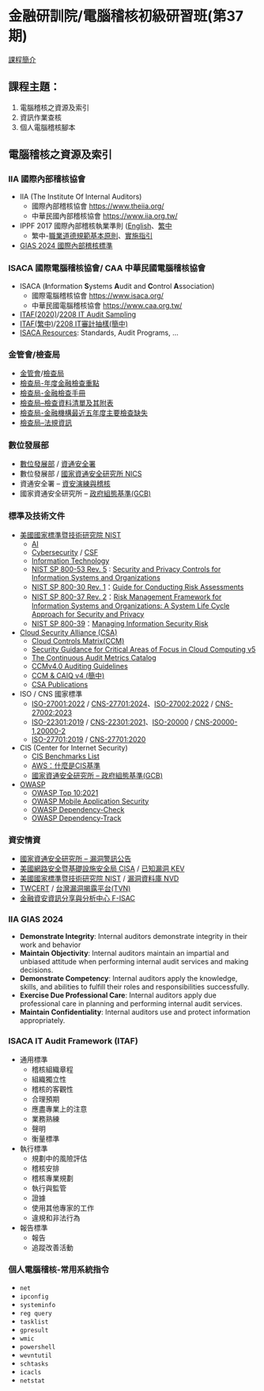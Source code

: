 # 金融研訓院/電腦稽核初級研習班(第37期)

[課程簡介](https://www.tabf.org.tw/CourseDetail.aspx?PID=587447) 

## 課程主題：
1. 電腦稽核之資源及索引
2. 資訊作業查核
3. 個人電腦稽核腳本
   
## 電腦稽核之資源及索引
### IIA 國際內部稽核協會
* IIA (The Institute Of Internal Auditors)
  - 國際內部稽核協會 https://www.theiia.org/  
  - 中華民國內部稽核協會 https://www.iia.org.tw/ 
* IPPF 2017 國際內部稽核執業準則 ([English](https://www.theiia.org/en/content/guidance/mandatory/standards/international-standards-for-the-professional-practice-of-internal-auditing/)、[繁中](https://www.iia.org.tw/standarditl.aspx?id=83)
  - 繁中-[職業道德規範基本原則](https://www.iia.org.tw/standarditl.aspx?id=90)、[實施指引](https://www.iia.org.tw/standarditl.aspx?id=91) 
* [GIAS 2024 國際內部稽核標準](https://www.theiia.org/en/standards/2024-standards/global-internal-audit-standards/)

### ISACA 國際電腦稽核協會/ CAA 中華民國電腦稽核協會
* ISACA (**I**nformation **S**ystems **A**udit and **C**ontrol **A**ssociation)
  - 國際電腦稽核協會 https://www.isaca.org/ 
  - 中華民國電腦稽核協會 https://www.caa.org.tw/  
* [ITAF(2020)](https://store.isaca.org/s/store#/store/browse/detail/a2S4w000004Ko91EAC)/[2208 IT Audit Sampling](https://store.isaca.org/s/store#/store/browse/detail/a2S4w000004Ko92EAC)
* [ITAF(繁中)](https://www.caa.org.tw/images/download/1d703e0daf8eba0be4b387011b70d3af.pdf)/[2208 IT審計抽樣(簡中)](https://store.isaca.org/s/store#/store/browse/detail/a2S4w000004KoZ8EAK)
* [ISACA Resources](https://www.isaca.org/resources): Standards, Audit Programs, … 

### 金管會/檢查局
* [金管會](https://www.fsc.gov.tw/ch/index.jsp)/[檢查局](https://www.feb.gov.tw/ch/index.jsp)
* [檢查局-年度金融檢查重點](https://www.feb.gov.tw/ch/home.jsp?id=65&parentpath=0,4)
* [檢查局-金融檢查手冊](https://www.feb.gov.tw/ch/home.jsp?id=279&parentpath=0,4)
* [檢查局–檢查資料清單及其附表](https://www.feb.gov.tw/ch/home.jsp?id=67&parentpath=0,4) 
* [檢查局-金融機構最近五年度主要檢查缺失](https://www.feb.gov.tw/ch/home.jsp?id=300&parentpath=0,5,297) 
* [檢查局–法規資訊](https://www.feb.gov.tw/ch/home.jsp?id=3&parentpath=0) 

### 數位發展部
* [數位發展部](https://moda.gov.tw/) / [資通安全署](https://moda.gov.tw/ACS/)  
* 數位發展部 / [國家資通安全研究所 NICS](https://www.nics.nat.gov.tw/)
* 資通安全署 – [資安演練與稽核](https://moda.gov.tw/ACS/operations/drill-and-audit/652) 
* 國家資通安全研究所 – [政府組態基準(GCB)](https://www.nics.nat.gov.tw/core_business/cybersecurity_defense/GCB/) 

### 標準及技術文件
* [美國國家標準暨技術研究院 NIST](https://www.nist.gov/)
  - [AI](https://www.nist.gov/artificial-intelligence)  
  - [Cybersecurity](https://www.nist.gov/cybersecurity) / [CSF](https://www.nist.gov/cyberframework) 
  - [Information Technology](https://www.nist.gov/information-technology)
  - [NIST SP 800-53 Rev. 5](https://csrc.nist.gov/pubs/sp/800/53/r5/upd1/final) : [Security and Privacy Controls for Information Systems and Organizations](https://nvlpubs.nist.gov/nistpubs/SpecialPublications/NIST.SP.800-53r5.pdf) 
  - [NIST SP 800-30 Rev. 1](https://csrc.nist.gov/pubs/sp/800/30/r1/final)：[Guide for Conducting Risk Assessments](https://nvlpubs.nist.gov/nistpubs/Legacy/SP/nistspecialpublication800-30r1.pdf)
  - [NIST SP 800-37 Rev. 2](https://csrc.nist.gov/pubs/sp/800/37/r2/final)：[Risk Management Framework for Information Systems and Organizations: A System Life Cycle Approach for Security and Privacy](https://nvlpubs.nist.gov/nistpubs/SpecialPublications/NIST.SP.800-37r2.pdf)   
  - [NIST SP 800-39](https://csrc.nist.gov/pubs/sp/800/39/final)：[Managing Information Security Risk](https://nvlpubs.nist.gov/nistpubs/Legacy/SP/nistspecialpublication800-39.pdf)   
* [Cloud Security Alliance (CSA)](https://cloudsecurityalliance.org/)
  - [Cloud Controls Matrix(CCM)](https://cloudsecurityalliance.org/research/working-groups/cloud-controls-matrix)
  - [Security Guidance for Critical Areas of Focus in Cloud Computing v5](https://cloudsecurityalliance.org/artifacts/security-guidance-v5) 
  - [The Continuous Audit Metrics Catalog](https://cloudsecurityalliance.org/artifacts/the-continuous-audit-metrics-catalog) 
  - [CCMv4.0 Auditing Guidelines](https://cloudsecurityalliance.org/artifacts/ccm-v4-0-auditing-guidelines) 
  - [CCM & CAIQ v4 (簡中)](https://cloudsecurityalliance.org/artifacts/ccm-and-caiq-v4-chinese-translations) 
  - [CSA Publications](https://cloudsecurityalliance.org/research/artifacts) 
* ISO / CNS 國家標準   
  - [ISO-27001:2022](https://www.iso.org/standard/27001) / [CNS-27701:2024](https://www.cnsonline.com.tw/?node=detail&generalno=27001&locale=zh_TW)、[ISO-27002:2022](https://www.iso.org/standard/75652.html) / [CNS-27002:2023](https://www.cnsonline.com.tw/?node=detail&generalno=27002&locale=zh_TW)
  - [ISO-22301:2019](https://www.iso.org/standard/75106.html) / [CNS-22301:2021](https://www.cnsonline.com.tw/?node=detail&generalno=22301&locale=zh_TW)、[ISO-20000](https://www.iso.org/search.html?PROD_isoorg_en%5Bquery%5D=20000) / [CNS-20000-1](https://www.cnsonline.com.tw/?node=detail&generalno=20000-1&locale=zh_TW),[20000-2](https://www.cnsonline.com.tw/?node=detail&generalno=20000-2&locale=zh_TW)
  - [ISO-27701:2019](https://www.iso.org/standard/71670.html) / [CNS-27701:2020](https://www.cnsonline.com.tw/?node=detail&generalno=27701&locale=zh_TW) 
* CIS (Center for Internet Security)
  - [CIS Benchmarks List](https://www.cisecurity.org/cis-benchmarks)
  - [AWS：什麼是CIS基準](https://aws.amazon.com/tw/what-is/cis-benchmarks/) 
  - [國家資通安全研究所 – 政府組態基準(GCB)](https://www.nics.nat.gov.tw/core_business/cybersecurity_defense/GCB/)
* [OWASP](https://owasp.org/)
  - [OWASP Top 10:2021](https://owasp.org/Top10/) 
  - [OWASP Mobile Application Security](https://mas.owasp.org/) 
  - [OWASP Dependency-Check](https://owasp.org/www-project-dependency-check/)
  - [OWASP Dependency-Track](https://owasp.org/www-project-dependency-track/)
  
### 資安情資
* [國家資通安全研究所 – 漏洞警訊公告](https://www.nics.nat.gov.tw/core_business/information_security_information_sharing/Vulnerability_Alert_Announcements/) 
* [美國網路安全暨基礎設施安全局 CISA](https://www.cisa.gov/) / [已知漏洞 KEV](https://www.cisa.gov/known-exploited-vulnerabilities-catalog)
* [美國國家標準暨技術研究院 NIST](https://www.nist.gov/) / [漏洞資料庫 NVD](https://nvd.nist.gov/) 
* [TWCERT](https://www.twcert.org.tw/) / [台灣漏洞揭露平台(TVN)](https://www.twcert.org.tw/tw/np-131-1.html) 
* [金融資安資訊分享與分析中心 F-ISAC](https://www.fisac.tw/)  

### IIA GIAS 2024 
* **Demonstrate Integrity**: Internal auditors demonstrate integrity in their work and behavior 
* **Maintain Objectivity**: Internal auditors maintain an impartial and unbiased attitude when performing internal audit services and making decisions.
* **Demonstrate Competency**: Internal auditors apply the knowledge, skills, and abilities to fulfill their roles and responsibilities successfully.
* **Exercise Due Professional Care**: Internal auditors apply due professional care in planning and performing internal audit services.
* **Maintain Confidentiality**: Internal auditors use and protect information appropriately.

### ISACA IT Audit Framework (ITAF)
* 通用標準
  - 稽核組織章程
  - 組織獨立性
  - 稽核的客觀性
  - 合理預期
  - 應盡專業上的注意
  - 業務熟練
  - 聲明
  - 衡量標準
* 執行標準
  - 規劃中的風險評估
  - 稽核安排
  - 稽核專業規劃
  - 執行與監管
  - 證據
  - 使用其他專家的工作
  - 違規和非法行為
* 報告標準
  - 報告
  - 追蹤改善活動

### 個人電腦稽核-常用系統指令
* `net`
* `ipconfig`
* `systeminfo`
* `reg query` 
* `tasklist`
* `gpresult` 
* `wmic` 
* `powershell`
* `wevntutil`
* `schtasks`
* `icacls`
* `netstat` 
